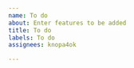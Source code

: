 ```yaml
---
name: To do
about: Enter features to be added
title: To do
labels: To do
assignees: knopa4ok

---
```



